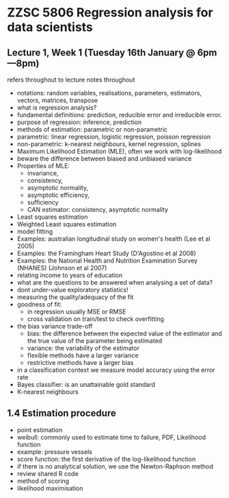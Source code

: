 # ZZSC 5806 Regression analysis for data scientists
## Lecture 1, Week 1 (Tuesday 16th January @ 6pm—8pm)

refers throughout to lecture notes throughout

- notations: random variables, realisations, parameters, estimators, vectors, matrices, transpose
- what is regression analysis?
- fundamental definitions: prediction, reducible error and irreducible error.
- purpose of regression: inference, prediction
- methods of estimation: parametric or non-parametric
- parametric: linear regression, logistic regression, poisson regression
- non-parametric: k-nearest neighbours, kernel regression, splines
- Maximum Likelihood Estimation (MLE), often we work with log-likelihood
- beware the difference between biased and unbiased variance
- Properties of MLE: 
  - invariance, 
  - consistency, 
  - asymptotic normality, 
  - asymptotic efficiency, 
  - sufficiency
  - CAN estimator: consistency, asymptotic normality
- Least squares estimation
- Weighted Least squares estimation
- model fitting
- Examples: australian longitudinal study on women's health (Lee et al 2005)
- Examples: the Framingham Heart Study (D'Agostino et al 2008)
- Examples: the National Health and Nutrition Examination Survey (NHANES) (Johnson et al 2007)
- relating income to years of education
- what are the questions to be answered when analysing a set of data?
- dont under-value exploratory statistics!
- measuring the quality/adequacy of the fit
- goodness of fit: 
  - in regression usually MSE or RMSE
  - cross validation on train/test to check overfitting
- the bias variance trade-off
  - bias: the difference between the expected value of the estimator and the true value of the parameter being estimated
  - variance: the variability of the estimator
  - flexible methods have a larger variance
  - restrictive methods have a larger bias
- in a classification context we measure model accuracy using the error rate
- Bayes classifier: is an unattainable gold standard
- K-nearest neighbours

## 1.4 Estimation procedure
- point estimation
- weibull: commonly used to estimate time to failure, PDF, Likelihood function
- example: pressure vessels
- score function: the first derivative of the log-likelihood function
- if there is no analytical solution, we use the Newton-Raphson method
- review shared R code
- method of scoring
- likelihood maximisation

## 